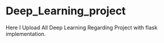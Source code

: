 # Deep_Learning_project
Here I Upload All Deep Learning Regarding Project with flask implementation.
